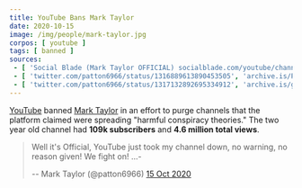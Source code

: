 ```yaml
---
title: YouTube Bans Mark Taylor
date: 2020-10-15
image: /img/people/mark-taylor.jpg
corpos: [ youtube ]
tags: [ banned ]
sources:
 - [ 'Social Blade (Mark Taylor OFFICIAL) socialblade.com/youtube/channel/UCOcxxWkbqDn6TiFcez9XUPQ/', 'archive.is/zuYm8' ]
 - [ 'twitter.com/patton6966/status/1316889613890453505', 'archive.is/PUAWY' ]
 - [ 'twitter.com/patton6966/status/1317132892695334912', 'archive.is/gAAm1' ]
---
```


[YouTube](/youtube/) banned [Mark Taylor](https://sordrescue.com/) in an effort
to purge channels that the platform claimed were spreading "harmful conspiracy
theories." The two year old channel had **109k subscribers** and **4.6 million
total views**.
> Well it's Official, YouTube just took my channel down, no warning, no reason
> given! We fight on! ...-
>
> -- Mark Taylor (@patton6966) [15 Oct 2020](https://archive.is/PUAWY)
